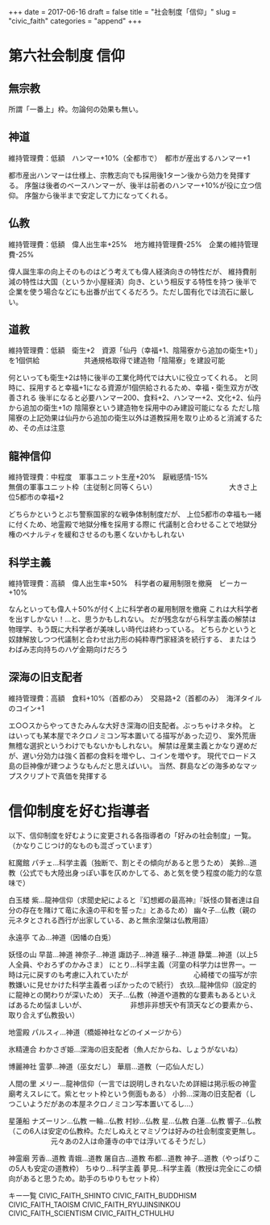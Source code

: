 +++
date = 2017-06-16
draft = false
title = "社会制度「信仰」"
slug = "civic_faith"
categories = "append"
+++

# 第六社会制度 信仰

## 無宗教
所謂「一番上」枠。勿論何の効果も無い。

## 神道
維持管理費：低額　ハンマー+10%（全都市で）　都市が産出するハンマー+1

都市産出ハンマーは仕様上、宗教志向でも採用後1ターン後から効力を発揮する。
序盤は後者のベースハンマーが、後半は前者のハンマー+10%が役に立つ信仰。
序盤から後半まで安定して力になってくれる。

## 仏教
維持管理費：低額　偉人出生率+25%　地方維持管理費-25%　企業の維持管理費-25%

偉人誕生率の向上そのものはどう考えても偉人経済向きの特性だが、
維持費削減の特性は大国（というか小屋経済）向き、という相反する特性を持つ
後半で企業を使う場合などにも出番が出てくるだろう。ただし国有化では流石に厳しい。

## 道教
維持管理費：低額　衛生+2　資源「仙丹（幸福+1、陰陽寮から追加の衛生+1）」を1個供給
　　　　　　共通規格取得で建造物「陰陽寮」を建設可能

何といっても衛生+2は特に後半の工業化時代では大いに役立ってくれる。
と同時に、採用すると幸福+1になる資源が1個供給されるため、幸福・衛生双方が改善される
後半になると必要ハンマー200、食料+2、ハンマー+2、文化+2、仙丹から追加の衛生+1の
陰陽寮という建造物を採用中のみ建設可能になる
ただし陰陽寮の上記効果は仙丹から追加の衛生以外は道教採用を取り止めると消滅するため、その点は注意

## 龍神信仰
維持管理費：中程度　軍事ユニット生産+20%　厭戦感情-15%　
　　　　　　　　　　無償の軍事ユニット枠（主従制と同等くらい）
　　　　　　　　　　大きさ上位5都市の幸福+2

どちらかというとぷち警察国家的な戦争体制制度だが、
上位5都市の幸福も一緒に付くため、地霊殿で地獄分権を採用する際に
代議制と合わせることで地獄分権のペナルティを緩和させるのも悪くないかもしれない

## 科学主義
維持管理費：高額　偉人出生率+50%　科学者の雇用制限を撤廃　ビーカー+10%

なんといっても偉人＋50%が付く上に科学者の雇用制限を撤廃
これは大科学者を出すしかない！…と、思うかもしれない。
だが残念ながら科学主義の解禁は物理学、もう既に大科学者が美味しい時代は終わっている。
どちらかというと奴隷解放しつつ代議制と合わせ出力形の純粋専門家経済を続行する、
またはうわばみ志向持ちのハゲ金期向けだろう

## 深海の旧支配者
維持管理費：高額　食料+10%（首都のみ）　交易路+2（首都のみ）　海洋タイルのコイン+1

エ○○スからやってきたみんな大好き深海の旧支配者。ぶっちゃけネタ枠。
とはいっても某本屋でネクロノミコン写本置いてる描写があった辺り、
案外荒唐無稽な選択というわけでもないかもしれない。
解禁は産業主義とかなり遅めだが、遅い分効力は強く首都の食料を増やし、コインを増やす。
現代でロードス島の巨神像が建つようなもんだと思えばいい。
当然、群島などの海多めなマップスクリプトで真価を発揮する


# 信仰制度を好む指導者
以下、信仰制度を好むように変更される各指導者の「好みの社会制度」一覧。
（かなりこじつけ的なものも混ざっています）

紅魔館
パチェ…科学主義（独断で、割とその傾向があると思うため）
美鈴…道教（公式でも大陸出身っぽい事を仄めかしてる、あと気を使う程度の能力的な意味で）

白玉楼
紫…龍神信仰（求聞史紀によると『幻想郷の最高神』『妖怪の賢者達は自分の存在を賭けて竜に永遠の平和を誓った』とあるため）
幽々子…仏教（親の元ネタとされる西行が出家している、あと無余涅槃は仏教用語）

永遠亭
てゐ…神道（因幡の白兎）

妖怪の山
早苗…神道
神奈子…神道
諏訪子…神道
穣子…神道
静葉…神道（以上5人全員、やおろずのかみさま）
にとり…科学主義（河童の科学力は世界一。一時は元に戻すのも考慮に入れていたが
　　　　　　　　　心綺楼での描写が宗教嫌いに見せかけた科学主義者っぽかったので続行）
衣玖…龍神信仰（設定的に龍神との関わりが深いため）
天子…仏教（神道や道教的な要素もあるといえばあるため悩ましいが、
　　　　　　非想非非想天や有頂天などの要素から、取り合えず仏教扱い）

地霊殿
パルスィ…神道（橋姫神社などのイメージから）

氷精連合
わかさぎ姫…深海の旧支配者（魚人だからね、しょうがないね）

博麗神社
霊夢…神道（巫女だし）
華扇…道教（一応仙人だし）

人間の里
メリー…龍神信仰（一言では説明しきれないため詳細は掲示板の神霊廟考えスレにて。紫とセット枠という側面もある）
小鈴…深海の旧支配者（しつこいようだがあの本屋ネクロノミコン写本置いてるし…）

星蓮船
ナズーリン…仏教
一輪…仏教
村紗…仏教
星…仏教
白蓮…仏教
響子…仏教（この6人は安定の仏教枠。ただしぬえとマミゾウは好みの社会制度変更無し。
　　　　　　元々あの2人は命蓮寺の中では浮いてるそうだし）

神霊廟
芳香…道教
青娥…道教
屠自古…道教
布都…道教
神子…道教（やっぱりこの5人も安定の道教枠）
ちゆり…科学主義
夢見…科学主義（教授は完全にこの傾向があると思うため。助手のちゆりもセット枠）


キー一覧
CIVIC_FAITH_SHINTO
CIVIC_FAITH_BUDDHISM
CIVIC_FAITH_TAOISM
CIVIC_FAITH_RYUJINSINKOU
CIVIC_FAITH_SCIENTISM
CIVIC_FAITH_CTHULHU
